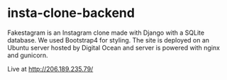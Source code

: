 # insta-clone-backend
Fakestagram is an Instagram clone made with Django with a SQLite database. We used Bootstrap4 for styling. The site is deployed on an Ubuntu server hosted by Digital Ocean and server is powered with nginx and gunicorn.

Live at http://206.189.235.79/
